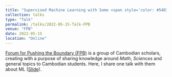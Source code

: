 ```yaml
---
title: "Supervised Machine Learning with Some <span style='color: #54D319;'>Green</span> Algorithms"
collection: talks
type: "Talk"
permalink: /talks/2022-05-15-Talk-FPB
venue: "FPB"
date: 2022-05-15
location: "Online"
---
```

[Forum for Pushing the Boundary (FPB)](https://www.facebook.com/fpbcambodia) is a group of Cambodian scholars, creating with a purpose of sharing knowledge around *Math*, *Sciences* and general topics to Cambodian students. Here, I share one talk with them about ML ([Slide](/files/ML-slide.html)).
